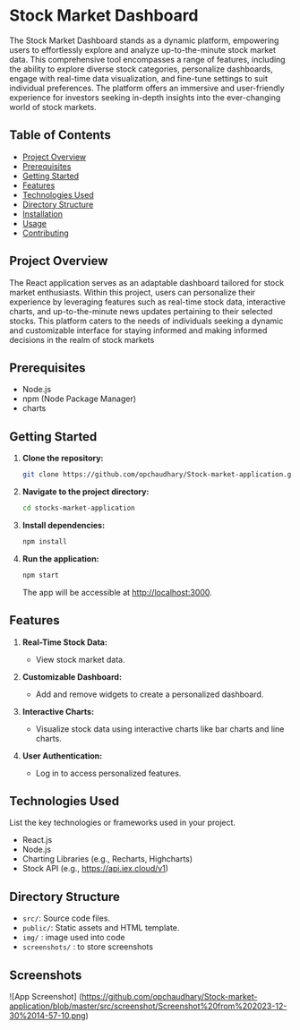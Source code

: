 # Stock Market Dashboard

The Stock Market Dashboard stands as a dynamic platform, empowering users to effortlessly explore and analyze up-to-the-minute stock market data. This comprehensive tool encompasses a range of features, including the ability to explore diverse stock categories, personalize dashboards, engage with real-time data visualization, and fine-tune settings to suit individual preferences. The platform offers an immersive and user-friendly experience for investors seeking in-depth insights into the ever-changing world of stock markets.


## Table of Contents

- [Project Overview](#project-overview)
- [Prerequisites](#prerequisites)
- [Getting Started](#getting-started)
- [Features](#features)
- [Technologies Used](#technologies-used)
- [Directory Structure](#directory-structure)
- [Installation](#installation)
- [Usage](#usage)
- [Contributing](#contributing)


## Project Overview


The React application serves as an adaptable dashboard tailored for stock market enthusiasts. Within this project, users can personalize their experience by leveraging features such as real-time stock data, interactive charts, and up-to-the-minute news updates pertaining to their selected stocks. This platform caters to the needs of individuals seeking a dynamic and customizable interface for staying informed and making informed decisions in the realm of stock markets


## Prerequisites

- Node.js
- npm (Node Package Manager)
- charts
## Getting Started

1. **Clone the repository:**

    ```bash
    git clone https://github.com/opchaudhary/Stock-market-application.git
    ```

2. **Navigate to the project directory:**

    ```bash
    cd stocks-market-application
    ```

3. **Install dependencies:**

    ```bash
    npm install
    ```

4. **Run the application:**

    ```bash
    npm start
    ```

    The app will be accessible at [http://localhost:3000](http://localhost:3000).

## Features

1. **Real-Time Stock Data:**
   - View stock market data.

2. **Customizable Dashboard:**
   - Add and remove widgets to create a personalized dashboard.

3. **Interactive Charts:**
   - Visualize stock data using interactive charts like bar charts and line charts.

4. **User Authentication:**
   - Log in to access personalized features.

## Technologies Used

List the key technologies or frameworks used in your project.
- React.js
- Node.js
- Charting Libraries (e.g., Recharts, Highcharts)
- Stock API (e.g., https://api.iex.cloud/v1)

## Directory Structure

- `src/`: Source code files.
- `public/`: Static assets and HTML template.
- `img/` : image used into code
- `screenshots/` : to store screenshots



## Screenshots

![App Screenshot] (https://github.com/opchaudhary/Stock-market-application/blob/master/src/screenshot/Screenshot%20from%202023-12-30%2014-57-10.png)
